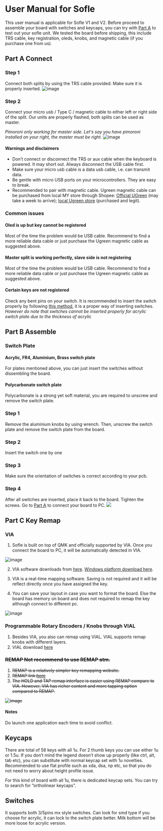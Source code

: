 # User Manual for Sofle

This user manual is applicable for Sofle V1 and V2.
Before proceed to assemble your board with switches and keycaps, you can try with [Part A](https://github.com/superxc3/xcmkb/blob/main/list%20of%20items/list%20of%20keyboards/60percent/sofle/user%20manual.md#part-a-connect) to test out your sofle unit. We tested the board before shipping, this include TRS cable, key registration, oleds, knobs, and magnetic cable (if you purchase one from us). 

## Part A Connect 

### Step 1 
Connect both splits by using the TRS cable provided. Make sure it is properly inserted. 
![image](https://user-images.githubusercontent.com/79617315/150457931-cd488d1e-3cb7-4ce3-a2a7-16cdad78e0e2.png)

### Step 2 
Connect your micro usb / Type C / magnetic cable to either left or right side of the split. Our units are properly flashed, both splits can be used as master. 

*Pimoroni only working for master side. Let's say you have pimoroni installed on your right, the master must be right.*
![image](https://user-images.githubusercontent.com/79617315/150458013-4cbabd64-f0ea-4947-93ae-89137f7cf8f1.png)


#### Warnings and disclaimers
- Don’t connect or disconnect the TRS or aux cable when the keyboard is powered. It may short out. Always disconnect the USB cable first.
- Make sure your micro usb cable is a data usb cable, i.e. can transmit data. 
- Be gentle with micro USB ports on your microcontrollers. They are easy to break. 
- Recommended to pair with magnetic cable. Ugreen magnetic cable can be purchased from local MY store through Shopee: [Official UGreen](https://shopee.com.my/UGREEN-3A-Magnetic-Micro-USB-Cable-(100cm)-i.64923440.1619064012?sp_atk=90a0daf5-02a6-424b-93f6-f23fec3c7efe) (may take a week to arrive); [local Ugreen store](https://shopee.com.my/%F0%9F%87%B2%F0%9F%87%BE-UGREEN-Magnetic-Micro-USB-Cable-Fast-Charging-1-Meter-Nylon-Braided-Data-Magnet-USB-Cable-%F0%9F%87%B2%F0%9F%87%BE-i.24857778.9586773643?sp_atk=d176ec5a-5417-4007-ab65-a17f9fa2b2ad) (purchased and legit). 

### Common issues
#### Oled is up but key cannot be registered
Most of the time the problem would be USB cable. Recommend to find a more reliable data cable or just purchase the Ugreen magnetic cable as suggested above. 

#### Master split is working perfectly, slave side is not registering
Most of the time the problem would be USB cable. Recommend to find a more reliable data cable or just purchase the Ugreen magnetic cable as suggested above. 

#### Certain keys are not registered
Check any bent pins on your switch. It is recommended to insert the switch properly by following [this method](https://github.com/superxc3/xcmkb/blob/main/list%20of%20guide/sofle/user%20manual.md#polycarbonate-switch-plate), it is a proper way of inserting switches. 
*However do note that switches cannot be inserted properly for acrylic switch plate due to the thickness of acrylic*

## Part B Assemble 

### Switch Plate

#### Acrylic, FR4, Aluminium, Brass switch plate  
For plates mentioned above, you can just insert the switches without dissembling the board. 

#### Polycarbonate switch plate
Polycarbonate is a strong yet soft material, you are required to unscrew and remove the switch plate. 

### Step 1
Remove the aluminium knobs by using wrench. Then, unscrew the switch plate and remove the switch plate from the board. 

### Step 2
Insert the switch one by one

### Step 3 
Make sure the orientation of switches is correct according to your pcb. 

### Step 4
After all switches are inserted, place it back to the board. Tighten the screws. Go to [Part A](https://github.com/superxc3/xcmkb/blob/main/list%20of%20guide/sofle/user%20manual.md#part-a-connect) to connect your board to PC. 
![](https://user-images.githubusercontent.com/79617315/150452631-d44be381-1db2-464b-be66-542579b562e2.jpg)


## Part C Key Remap
### VIA
1. Sofle is built on top of QMK and officially supported by VIA. Once you connect the board to PC, it will be automatically detected in VIA. 

![image](https://user-images.githubusercontent.com/79617315/150453274-56f37c4d-e0c8-416a-886d-4fadf961090b.png)

2. VIA software downloads from [here](https://github.com/the-via/releases/releases/tag/v1.3.1).
[Windows platform download here](https://github.com/the-via/releases/releases/download/v1.3.1/via-1.3.1-win.exe). 

4. VIA is a real-time mapping software. Saving is not required and it will be reflect directly once you have assigned the key.

5. You can save your layout in case you want to format the board. Else the board has memory on board and does not required to remap the key although connect to different pc. 

![image](https://user-images.githubusercontent.com/79617315/150453954-8d949cf6-fcf2-4673-8b22-b27a6101c779.png)


### Programmable Rotary Encoders / Knobs through VIAL
1. Besides VIA, you also can remap using VIAL. VIAL supports remap knobs with different layers. 
2. VIAL download [here](https://get.vial.today/download/)


<s>
  
### REMAP Not recommend to use REMAP atm. 
1. REMAP is a relatively simpler key remapping website. 
2. REMAP link [here](https://remap-keys.app/)
3. The HOLD and TAP remap interface is easier using REMAP compare to VIA. However, VIA has richer content and more tapping option compared to REMAP. 

![image](https://user-images.githubusercontent.com/79617315/150454359-ab1dcfd9-7e8e-475c-ab4a-ee005d808d9b.png)
</s>


#### Notes
Do launch one application each time to avoid conflict. 


## Keycaps
There are total of 58 keys with all 1u. For 2 thumb keys you can use either 1u or 1.5u. If you don’t mind the legend doesn’t show up properly (like ctrl, alt, tab etc), you can substitute with normal keycap set with 1u novelties. Recommended to use flat profile such as xda, dsa, np etc, so that you do not need to worry about height profile issue. 

For this kind of board with all 1u, there is dedicated keycap sets. You can try to search for “ortholinear keycaps”.

## Switches 
It supports both 3/5pins mx style switches. Can look for smd type if you choose for acrylic, it can lock to the switch plate better. Milk bottom will be more loose for acrylic version. 
